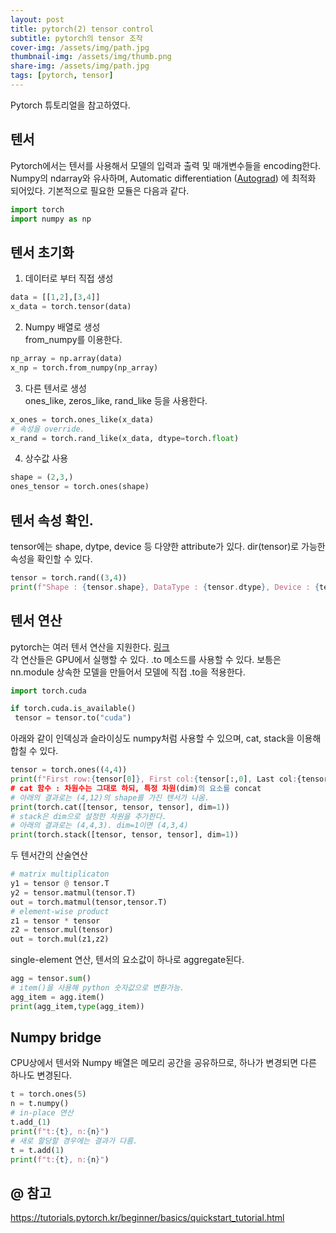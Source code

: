 ```yaml
---
layout: post
title: pytorch(2) tensor control
subtitle: pytorch의 tensor 조작
cover-img: /assets/img/path.jpg
thumbnail-img: /assets/img/thumb.png
share-img: /assets/img/path.jpg
tags: [pytorch, tensor]
---
```

Pytorch 튜토리얼을 참고하였다.

## 텐서
Pytorch에서는 텐서를 사용해서 모델의 입력과 출력 및 매개변수들을 encoding한다.  
Numpy의 ndarray와 유사하며, Automatic differentiation ([Autograd](https://tutorials.pytorch.kr/beginner/basics/autogradqs_tutorial.html)) 에
 최적화 되어있다.
기본적으로 필요한 모듈은 다음과 같다.  
```python
import torch
import numpy as np
```
  
  
## 텐서 초기화
1. 데이터로 부터 직접 생성
```python
data = [[1,2],[3,4]]
x_data = torch.tensor(data)
```
   
2. Numpy 배열로 생성   
from_numpy를 이용한다.
```python
np_array = np.array(data)
x_np = torch.from_numpy(np_array)
```

3. 다른 텐서로 생성  
ones_like, zeros_like, rand_like 등을 사용한다.

```python
x_ones = torch.ones_like(x_data)
# 속성을 override.
x_rand = torch.rand_like(x_data, dtype=torch.float)
```
   
4. 상수값 사용
```python
shape = (2,3,)
ones_tensor = torch.ones(shape)
```
## 텐서 속성 확인.
tensor에는 shape, dytpe, device 등 다양한 attribute가 있다. dir(tensor)로 가능한 속성을 확인할 수 있다.
```python
tensor = torch.rand((3,4))
print(f"Shape : {tensor.shape}, DataType : {tensor.dtype}, Device : {tensor.device}")
```
   
   
## 텐서 연산
pytorch는 여러 텐서 연산을 지원한다. [링크](https://pytorch.org/docs/stable/torch.html)   
각 연산들은 GPU에서 실행할 수 있다. .to 메소드를 사용할 수 있다.
보틍은 nn.module 상속한 모델을 만들어서 모델에 직접 .to을 적용한다.
```python
import torch.cuda

if torch.cuda.is_available()
 tensor = tensor.to("cuda")

```
    

아래와 같이 인덱싱과 슬라이싱도 numpy처럼 사용할 수 있으며, cat, stack을 이용해 합칠 수 있다.
```python
tensor = torch.ones((4,4))
print(f"First row:{tensor[0]}, First col:{tensor[:,0], Last col:{tensor[...,-1]}")
# cat 함수 : 차원수는 그대로 하되, 특정 차원(dim)의 요소를 concat
# 아래의 결과로는 (4,12)의 shape를 가진 텐서가 나옴.
print(torch.cat([tensor, tensor, tensor], dim=1))
# stack은 dim으로 설정한 차원을 추가한다.
# 아래의 결과로는 (4,4,3). dim=1이면 (4,3,4)
print(torch.stack([tensor, tensor, tensor], dim=1))
```  
   

두 텐서간의 산술연산
```python
# matrix multiplicaton
y1 = tensor @ tensor.T
y2 = tensor.matmul(tensor.T)
out = torch.matmul(tensor,tensor.T)
# element-wise product
z1 = tensor * tensor
z2 = tensor.mul(tensor)
out = torch.mul(z1,z2)
```
  
  
single-element 연산, 텐서의 요소값이 하나로 aggregate된다.
```python
agg = tensor.sum()
# item()을 사용해 python 숫자값으로 변환가능.
agg_item = agg.item()
print(agg_item,type(agg_item))
```

## Numpy bridge
CPU상에서 텐서와 Numpy 배열은 메모리 공간을 공유하므로, 하나가 변경되면 다른 하나도 변경된다.
```python
t = torch.ones(5)
n = t.numpy()
# in-place 연산
t.add_(1)
print(f"t:{t}, n:{n}")
# 새로 할당할 경우에는 결과가 다름.
t = t.add(1)
print(f"t:{t}, n:{n}")
```

## @ 참고
https://tutorials.pytorch.kr/beginner/basics/quickstart_tutorial.html
